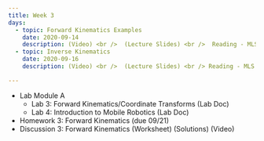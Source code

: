 ```yaml
---
title: Week 3 
days:
  - topic: Forward Kinematics Examples
    date: 2020-09-14
    description: (Video) <br />  (Lecture Slides) <br />  Reading - MLS 3.2
  - topic: Inverse Kinematics 
    date: 2020-09-16
    description: (Video) <br />  (Lecture Slides) <br /> Reading - MLS 3.2

---
```


- Lab Module A
	- Lab 3: Forward Kinematics/Coordinate Transforms (Lab Doc)
	- Lab 4: Introduction to Mobile Robotics (Lab Doc)
- Homework 3: Forward Kinematics (due 09/21)
- Discussion 3: Forward Kinematics (Worksheet) (Solutions) (Video)
